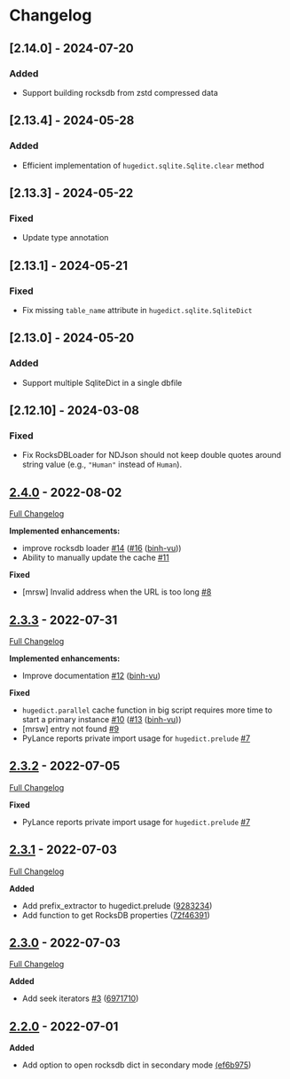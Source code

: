 # Changelog

## [2.14.0] - 2024-07-20

### Added

- Support building rocksdb from zstd compressed data

## [2.13.4] - 2024-05-28

### Added

- Efficient implementation of `hugedict.sqlite.Sqlite.clear` method

## [2.13.3] - 2024-05-22

### Fixed

- Update type annotation

## [2.13.1] - 2024-05-21

### Fixed

- Fix missing `table_name` attribute in `hugedict.sqlite.SqliteDict`

## [2.13.0] - 2024-05-20

### Added

- Support multiple SqliteDict in a single dbfile

## [2.12.10] - 2024-03-08

### Fixed

- Fix RocksDBLoader for NDJson should not keep double quotes around string value (e.g., `"Human"` instead of `Human`).

## [2.4.0](https://github.com/binh-vu/hugedict/tree/2.4.0) - 2022-08-02

[Full Changelog](https://github.com/binh-vu/hugedict/compare/2.3.3...2.4.0)

**Implemented enhancements:**

- improve rocksdb loader [\#14](https://github.com/binh-vu/hugedict/issues/14) ([\#16](https://github.com/binh-vu/hugedict/pull/16) ([binh-vu](https://github.com/binh-vu)))
- Ability to manually update the cache [\#11](https://github.com/binh-vu/hugedict/issues/11)

**Fixed**

- \[mrsw\] Invalid address when the URL is too long [\#8](https://github.com/binh-vu/hugedict/issues/8)

## [2.3.3](https://github.com/binh-vu/hugedict/tree/2.3.3) - 2022-07-31

[Full Changelog](https://github.com/binh-vu/hugedict/compare/2.3.2...2.3.3)

**Implemented enhancements:**

- Improve documentation [\#12](https://github.com/binh-vu/hugedict/pull/12) ([binh-vu](https://github.com/binh-vu))

**Fixed**

- `hugedict.parallel` cache function in big script requires more time to start a primary instance [\#10](https://github.com/binh-vu/hugedict/issues/10) ([\#13](https://github.com/binh-vu/hugedict/pull/13) ([binh-vu](https://github.com/binh-vu)))
- \[mrsw\] entry not found [\#9](https://github.com/binh-vu/hugedict/issues/9)
- PyLance reports private import usage for `hugedict.prelude` [\#7](https://github.com/binh-vu/hugedict/issues/7)

## [2.3.2](https://github.com/binh-vu/hugedict/releases/tag/2.3.2) - 2022-07-05

[Full Changelog](https://github.com/binh-vu/hugedict/compare/2.3.1...2.3.2)

**Fixed**

- PyLance reports private import usage for `hugedict.prelude` [\#7](https://github.com/binh-vu/hugedict/issues/7)

## [2.3.1](https://github.com/binh-vu/hugedict/releases/tag/2.3.1) - 2022-07-03

[Full Changelog](https://github.com/binh-vu/hugedict/compare/2.3.0...2.3.1)

**Added**

- Add prefix_extractor to hugedict.prelude ([9283234](https://github.com/binh-vu/hugedict/commit/9283234c33d92a2159aecba8809636c3c9a1517a))
- Add function to get RocksDB properties ([72f46391](https://github.com/binh-vu/hugedict/commit/72f46391018b813d778a31aee382afe2e1f2de56))

## [2.3.0](https://github.com/binh-vu/hugedict/releases/tag/2.3.0) - 2022-07-03

[Full Changelog](https://github.com/binh-vu/hugedict/compare/2.2.0...2.3.0)

**Added**

- Add seek iterators [#3](https://github.com/binh-vu/hugedict/issues/3) ([6971710](https://github.com/binh-vu/hugedict/commit/6971710577ac68d654f3c4ae91a7af5faf899bb6))

## [2.2.0](https://github.com/binh-vu/hugedict/releases/tag/2.2.0) - 2022-07-01

**Added**

- Add option to open rocksdb dict in secondary mode [(ef6b975](https://github.com/binh-vu/hugedict/commit/ef6b97529af9a662833fce025a85f7eb74e43090))
